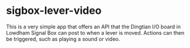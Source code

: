 # sigbox-lever-video
This is a very simple app that offers an API that the Dingtian I/O board in Lowdham Signal Box can post to when a lever is moved.
Actions can then be triggered, such as playing a sound or video.
